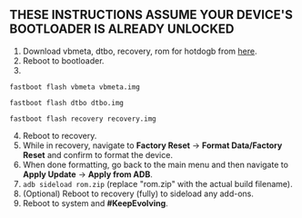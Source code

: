 ## THESE INSTRUCTIONS ASSUME YOUR DEVICE'S BOOTLOADER IS ALREADY UNLOCKED

1. Download vbmeta, dtbo, recovery, rom for hotdogb from [here](https://sourceforge.net/projects/evolution-x/files/hotdogb/15/).
2. Reboot to bootloader.
3.
```fastboot flash vbmeta vbmeta.img```

```fastboot flash dtbo dtbo.img```

```fastboot flash recovery recovery.img```

4. Reboot to recovery.
5. While in recovery, navigate to **Factory Reset** → **Format Data/Factory Reset** and confirm to format the device.
6. When done formatting, go back to the main menu and then navigate to **Apply Update** → **Apply from ADB**.
7. `adb sideload rom.zip` (replace "rom.zip" with the actual build filename).
8. (Optional) Reboot to recovery (fully) to sideload any add-ons.
9. Reboot to system and **#KeepEvolving**.
